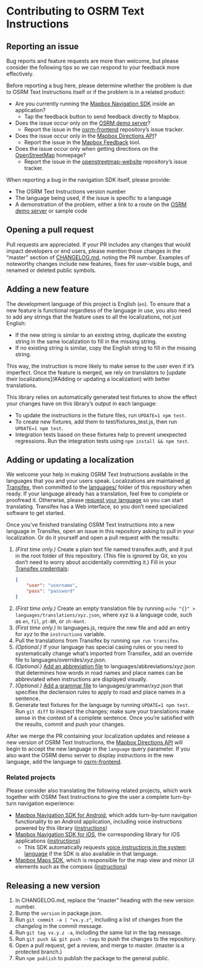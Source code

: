 # Contributing to OSRM Text Instructions

## Reporting an issue

Bug reports and feature requests are more than welcome, but please consider the following tips so we can respond to your feedback more effectively.

Before reporting a bug here, please determine whether the problem is due to OSRM Text Instructions itself or if the problem is in a related product:

* Are you currently running the [Mapbox Navigation SDK](https://www.mapbox.com/navigation-sdk/) inside an application?
  * Tap the feedback button to send feedback directly to Mapbox.
* Does the issue occur only on the [OSRM demo server](http://map.project-osrm.org/)?
  * Report the issue in the [osrm-frontend](https://github.com/Project-OSRM/osrm-frontend/) repository’s issue tracker.
* Does the issue occur only in the [Mapbox Directions API](https://www.mapbox.com/api-documentation/#directions)?
  * Report the issue in the [Mapbox Feedback](https://www.mapbox.com/feedback/) tool.
* Does the issue occur only when getting directions on the [OpenStreetMap](https://www.openstreetmap.org/) homepage?
  * Report the issue in the [openstreetmap-website](https://github.com/openstreetmap/openstreetmap-website/) repository’s issue tracker.

When reporting a bug in the navigation SDK itself, please provide:

* The OSRM Text Instructions version number
* The language being used, if the issue is specific to a language
* A demonstration of the problem, either a link to a route on the [OSRM demo server](http://map.project-osrm.org/) or sample code

## Opening a pull request

Pull requests are appreciated. If your PR includes any changes that would impact developers or end users, please mention those changes in the “master” section of [CHANGELOG.md](CHANGELOG.md), noting the PR number. Examples of noteworthy changes include new features, fixes for user-visible bugs, and renamed or deleted public symbols.

## Adding a new feature

The development language of this project is English (`en`). To ensure that a new feature is functional regardless of the language in use, you also need to add any strings that the feature uses to all the localizations, not just English:

* If the new string is similar to an existing string, duplicate the existing string in the same localization to fill in the missing string.
* If no existing string is similar, copy the English string to fill in the missing string.

This way, the instruction is more likely to make sense to the user even if it’s imperfect. Once the feature is merged, we rely on translators to [update their localizations](#Adding or updating a localization) with better translations.

This library relies on automatically generated test fixtures to show the effect your changes have on this library’s output in each language:

* To update the instructions in the fixture files, run `UPDATE=1 npm test`.
* To create new fixtures, add them to test/fixtures_test.js, then run `UPDATE=1 npm test`.
* Integration tests based on these fixtures help to prevent unexpected regressions. Run the integration tests using `npm install && npm test`.

## Adding or updating a localization

We welcome your help in making OSRM Text Instructions available in the languages that you and your users speak. Localizations are maintained [at Transifex](https://www.transifex.com/project-osrm/osrm-text-instructions/), then committed to the [languages/](https://github.com/Project-OSRM/osrm-text-instructions/tree/master/languages/) folder of this repository when ready. If your language already has a translation, feel free to complete or proofread it. Otherwise, please [request your language](https://www.transifex.com/project-osrm/osrm-text-instructions/) so you can start translating. Transifex has a Web interface, so you don’t need specialized software to get started.

Once you’ve finished translating OSRM Text Instructions into a new language in Transifex, open an issue in this repository asking to pull in your localization. Or do it yourself and open a pull request with the results:

1. _(First time only.)_ Create a plain text file named transifex.auth, and it put in the root folder of this repository. (This file is ignored by Git, so you don’t need to worry about accidentally committing it.) Fill in your [Transifex credentials](https://docs.transifex.com/api/introduction#authentication):
   ```json
   {
       "user": "username",
       "pass": "password"
   }
   ```
1. _(First time only.)_ Create an empty translation file by running `echo "{}" > languages/translations/xyz.json`, where _xyz_ is a language code, such as `en`, `fil`, `pt-BR`, or `zh-Hant`.
1. _(First time only.)_ In languages.js, require the new file and add an entry for _xyz_ to the `instructions` variable.
1. Pull the translations from Transifex by running `npm run transifex`.
1. _(Optional.)_ If your language has special casing rules or you need to systematically change what’s imported from Transifex, add an override file to languages/overrides/_xyz_.json.
1. _(Optional.)_ [Add an abbreviation file](languages/abbreviations/README.md) to languages/abbreviations/_xyz_.json that determines how words in road names and place names can be abbreviated when instructions are displayed visually.
1. _(Optional.)_ [Add a grammar file](languages/grammar/README.md) to languages/grammar/_xyz_.json that specifies the declension rules to apply to road and place names in a sentence.
1. Generate test fixtures for the language by running `UPDATE=1 npm test`. Run `git diff` to inspect the changes; make sure your translations make sense in the context of a complete sentence. Once you’re satisfied with the results, commit and push your changes.

After we merge the PR containing your localization updates and release a new version of OSRM Text Instructions, the [Mapbox Directions API](https://www.mapbox.com/api-documentation/#directions) will begin to accept the new language in the `language` query parameter. If you also want the OSRM demo server to display instructions in the new language, add the language to [osrm-frontend](https://github.com/Project-OSRM/osrm-frontend/).

### Related projects

Please consider also translating the following related projects, which work together with OSRM Text Instructions to give the user a complete turn-by-turn navigation experience:

* [Mapbox Navigation SDK for Android](https://www.transifex.com/mapbox/mapbox-navigation-sdk-for-android/), which adds turn-by-turn navigation functionality to an Android application, including voice instructions powered by this library ([instructions](https://github.com/mapbox/mapbox-navigation-android/#translations))
* [Mapbox Navigation SDK for iOS](https://www.transifex.com/mapbox/mapbox-navigation-ios/), the corresponding library for iOS applications ([instructions](https://github.com/mapbox/mapbox-navigation-ios/blob/master/CONTRIBUTING.md#adding-or-updating-a-localization))
  * This SDK automatically requests [voice instructions in the system language](https://github.com/mapbox/mapbox-navigation-ios/blob/master/docs/guides/Localization%20and%20Internationalization.md#spoken-instructions) if the SDK is also available in that language.
* [Mapbox Maps SDK](https://www.transifex.com/mapbox/mapbox-gl-native/), which is responsible for the map view and minor UI elements such as the compass ([instructions](https://github.com/mapbox/mapbox-gl-native/blob/master/platform/ios/DEVELOPING.md#adding-a-localization))

## Releasing a new version

1. In CHANGELOG.md, replace the “master” heading with the new version number.
1. Bump the `version` in package.json.
1. Run `git commit -a | "vx.y.z"`, including a list of changes from the changelog in the commit message.
1. Run `git tag vx.y.z -a`, including the same list in the tag message.
1. Run `git push && git push --tags` to push the changes to the repository.
1. Open a pull request, get a review, and merge to master. (master is a protected branch.)
1. Run `npm publish` to publish the package to the general public.
